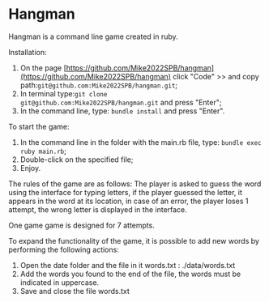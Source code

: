 # Hangman

Hangman is a command line game created in ruby. 

Installation:
1. On the page [https://github.com/Mike2022SPB/hangman](https://github.com/Mike2022SPB/hangman) click "Code" >> and copy path:<code>git<span></span>@github.com:Mike2022SPB/hangman.git</code>;
2. In terminal type:<code>git clone git@github<span></span>.com:Mike2022SPB/hangman.git</code> and press "Enter";
3. In the command line, type: <code>bundle install</code> and press "Enter".

To start the game: 
1. In the command line in the folder with the main.rb file, type: <code>bundle exec ruby main.rb</code>;
2. Double-click on the specified file;
3. Enjoy.

The rules of the game are as follows:
The player is asked to guess the word using the interface for typing letters, if the player guessed the letter, it appears in the word
at its location, in case of an error, the player loses 1 attempt, the wrong letter is displayed in the interface.

One game game is designed for 7 attempts.

To expand the functionality of the game, it is possible to add new words by performing the following actions:
1. Open the date folder and the file in it words.txt : ./data/words.txt
2. Add the words you found to the end of the file, the words must be indicated in uppercase.
3. Save and close the file words.txt
